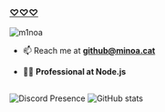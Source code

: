 ### [♡♡♡](https://bio.minoa.cat)

<img src="https://komarev.com/ghpvc/?username=m1noa&label=Profile%20views&color=0eb46c&style=flat" alt="m1noa" />

- 📫 Reach me at **github@minoa.cat**

- 👩‍🏫 **Professional at Node.js**

##
![Discord Presence](https://lanyard.cnrad.dev/api/919656376807092304?bg=1a1c1f&borderRadius=8px&gradient=aaaaaa&hideDiscrim=true&globalName=true&idleMessage=Doing..&useDisplayName=true&animated=true&)
![GitHub stats](https://github-readme-stats.vercel.app/api/top-langs/?username=M1noa&bg_color=1a1c1f&hide_border=true&theme=dark&border_radius=8px&layout=compact&hide=powershell,lua,c%2B%2B,makefile)
